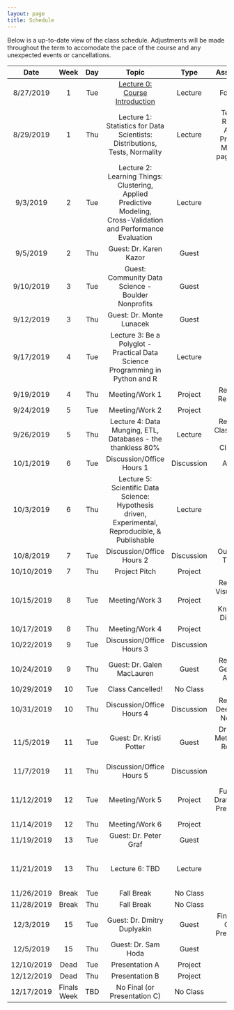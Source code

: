 ```yaml
---
layout: page
title: Schedule
---
```


Below is a up-to-date view of the class schedule. Adjustments will be made throughout the term to accomodate the pace of the course and any unexpected events or cancellations.

**Date**|**Week**|**Day**|**Topic**|**Type**|**Assignment**|**Due**
:-----:|:-----:|:-----:|:-----:|:-----:|:-----:|:-----:
8/27/2019|1|Tue|[Lecture 0: Course Introduction](https://docs.google.com/presentation/d/1nGcUFW1eMshMngKgJ3I6yVREEP6hEP5AnzhwOq6PI1U/edit?usp=sharing)|Lecture|Fork Repo| 
8/29/2019|1|Thu|Lecture 1: Statistics for Data Scientists: Distributions, Tests, Normality|Lecture| Textbook Reading: Applied Predictive Modeling pages 1-26| 
9/3/2019|2|Tue|Lecture 2: Learning Things: Clustering, Applied Predictive Modeling, <br/>Cross-Validation and Performance Evaluation|Lecture| |Fork Repo
9/5/2019|2|Thu|Guest: Dr. Karen Kazor|Guest| | 
9/10/2019|3|Tue|Guest: Community Data Science - Boulder Nonprofits|Guest| | 
9/12/2019|3|Thu|Guest: Dr. Monte Lunacek|Guest| | 
9/17/2019|4|Tue|Lecture 3: Be a Polyglot - Practical Data Science <br/>Programming in Python and R|Lecture| | 
9/19/2019|4|Thu|Meeting/Work 1|Project|Reading 1: Regression| 
9/24/2019|5|Tue|Meeting/Work 2|Project| | 
9/26/2019|5|Thu|Lecture 4: Data Munging, ETL, Databases - the thankless 80%|Lecture|Reading 2: Classification and Clustering|Reading 1
10/1/2019|6|Tue|Discussion/Office Hours 1|Discussion|Abstract| 
10/3/2019|6|Thu|Lecture 5: Scientific Data Science: Hypothesis driven, <br/>Experimental, Reproducible, & Publishable|Lecture| |Reading 2
10/8/2019|7|Tue|Discussion/Office Hours 2|Discussion|Outline and Timeline|Abstract
10/10/2019|7|Thu|Project Pitch|Project| | 
10/15/2019|8|Tue|Meeting/Work 3|Project|Reading 3: Visualization and <br/>Knowledge Discovery|Outline and Timeline
10/17/2019|8|Thu|Meeting/Work 4|Project| | 
10/22/2019|9|Tue|Discussion/Office Hours 3|Discussion| | 
10/24/2019|9|Thu|Guest: Dr. Galen MacLauren|Guest|Reading 4: Geospatial Analysis|Reading 3
10/29/2019|10|Tue|Class Cancelled!|No Class| | 
10/31/2019|10|Thu|Discussion/Office Hours 4|Discussion|Reading 5: Deep Neural Networks|Reading 4
11/5/2019|11|Tue|Guest: Dr. Kristi Potter|Guest|Draft Data, Methods and Results & Code| 
11/7/2019|11|Thu|Discussion/Office Hours 5|Discussion| |Reading 5
11/12/2019|12|Tue|Meeting/Work 5|Project|Full Rough Draft, Code & Presentation|Draft Data, Methods and Results & Code
11/14/2019|12|Thu|Meeting/Work 6|Project| | 
11/19/2019|13|Tue|Guest: Dr. Peter Graf|Guest| | 
11/21/2019|13|Thu|Lecture 6: TBD|Lecture| |Full Rough Draft, Code & Presentation
11/26/2019|Break|Tue|Fall Break|No Class| | 
11/28/2019|Break|Thu|Fall Break|No Class| | 
12/3/2019|15|Tue|Guest: Dr. Dmitry Duplyakin|Guest|Final Paper, Code & Presentation| 
12/5/2019|15|Thu|Guest: Dr. Sam Hoda|Guest| | 
12/10/2019|Dead|Tue|Presentation A|Project| |Presentation
12/12/2019|Dead|Thu|Presentation B|Project| | 
12/17/2019|Finals Week|TBD|No Final (or Presentation C)|No Class| |Final Paper & Code
